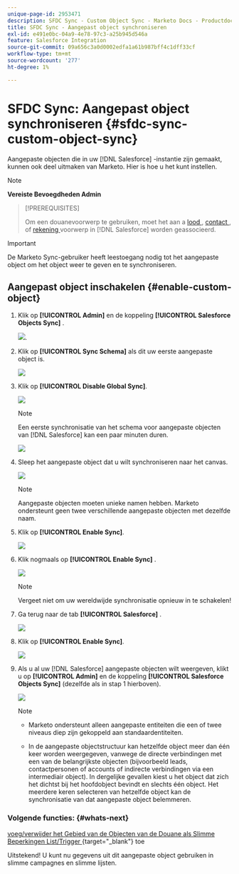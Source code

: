 ```yaml
---
unique-page-id: 2953471
description: SFDC Sync - Custom Object Sync - Marketo Docs - Productdocumentatie
title: SFDC Sync - Aangepast object synchroniseren
exl-id: e491e0bc-04a9-4e78-97c3-a25b945d546a
feature: Salesforce Integration
source-git-commit: 09a656c3a0d0002edfa1a61b987bff4c1dff33cf
workflow-type: tm+mt
source-wordcount: '277'
ht-degree: 1%

---
```


# SFDC Sync: Aangepast object synchroniseren {#sfdc-sync-custom-object-sync}

Aangepaste objecten die in uw [!DNL Salesforce] -instantie zijn gemaakt, kunnen ook deel uitmaken van Marketo.  Hier is hoe u het kunt instellen.

>[!NOTE]
>
>**Vereiste Bevoegdheden Admin**

>[!PREREQUISITES]
>
>Om een douanevoorwerp te gebruiken, moet het aan a [ lood ](/help/marketo/product-docs/crm-sync/salesforce-sync/sfdc-sync-details/sfdc-sync-field-sync.md), [ contact ](/help/marketo/product-docs/crm-sync/salesforce-sync/sfdc-sync-details/sfdc-sync-contact-sync.md), of [ rekening ](/help/marketo/product-docs/crm-sync/salesforce-sync/sfdc-sync-details/sfdc-sync-account-sync.md) voorwerp in [!DNL Salesforce] worden geassocieerd.

>[!IMPORTANT]
>
>De Marketo Sync-gebruiker heeft leestoegang nodig tot het aangepaste object om het object weer te geven en te synchroniseren.

## Aangepast object inschakelen  {#enable-custom-object}

1. Klik op **[!UICONTROL Admin]** en de koppeling **[!UICONTROL Salesforce Objects Sync]** .

   ![](assets/image2015-11-19-10-3a28-3a5.png).

1. Klik op **[!UICONTROL Sync Schema]** als dit uw eerste aangepaste object is.

   ![](assets/rtaimage-2.png)

1. Klik op **[!UICONTROL Disable Global Sync]**.

   ![](assets/image2015-4-22-10-3a45-3a0.png)

   >[!NOTE]
   >
   >Een eerste synchronisatie van het schema voor aangepaste objecten van [!DNL Salesforce] kan een paar minuten duren.

   ![](assets/image2015-4-22-10-3a45-3a18.png)

1. Sleep het aangepaste object dat u wilt synchroniseren naar het canvas.

   ![](assets/image2015-4-22-10-3a45-3a30.png)

   >[!NOTE]
   >
   >Aangepaste objecten moeten unieke namen hebben. Marketo ondersteunt geen twee verschillende aangepaste objecten met dezelfde naam.

1. Klik op **[!UICONTROL Enable Sync]**.

   ![](assets/image2015-4-22-10-3a45-3a50.png)

1. Klik nogmaals op **[!UICONTROL Enable Sync]** .

   ![](assets/image2015-4-22-10-3a46-3a10.png)

   >[!NOTE]
   >
   >Vergeet niet om uw wereldwijde synchronisatie opnieuw in te schakelen!

1. Ga terug naar de tab **[!UICONTROL Salesforce]** .

   ![](assets/image2015-4-22-10-3a46-3a25.png)

1. Klik op **[!UICONTROL Enable Sync]**.

   ![](assets/image2015-4-22-10-3a50-3a26.png)

1. Als u al uw [!DNL Salesforce] aangepaste objecten wilt weergeven, klikt u op **[!UICONTROL Admin]** en de koppeling **[!UICONTROL Salesforce Objects Sync]** (dezelfde als in stap 1 hierboven).

   ![](assets/image2016-6-23-9-3a28-3a23.png)

   >[!NOTE]
   >
   >* Marketo ondersteunt alleen aangepaste entiteiten die een of twee niveaus diep zijn gekoppeld aan standaardentiteiten.
   >
   >* In de aangepaste objectstructuur kan hetzelfde object meer dan één keer worden weergegeven, vanwege de directe verbindingen met een van de belangrijkste objecten (bijvoorbeeld leads, contactpersonen of accounts of indirecte verbindingen via een intermediair object). In dergelijke gevallen kiest u het object dat zich het dichtst bij het hoofdobject bevindt en slechts één object. Het meerdere keren selecteren van hetzelfde object kan de synchronisatie van dat aangepaste object belemmeren.

### Volgende functies: {#whats-next}

[ voeg/verwijder het Gebied van de Objecten van de Douane als Slimme Beperkingen List/Trigger ](/help/marketo/product-docs/crm-sync/salesforce-sync/setup/optional-steps/add-remove-custom-object-field-as-smart-list-trigger-constraints.md){target="_blank"} toe

Uitstekend! U kunt nu gegevens uit dit aangepaste object gebruiken in slimme campagnes en slimme lijsten.
